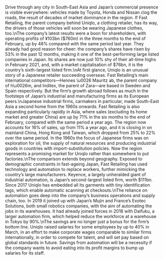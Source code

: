 Drive through any city in South-East Asia and Japan’s commercial presence is visible everywhere: vehicles made by Toyota, Honda and Nissan clog the roads, the result of decades of market dominance in the region. If Fast Retailing, the parent company behind Uniqlo, a clothing retailer, has its way, the drivers of those vehicles will soon be wearing Japanese clothes, too.\nThe company’s latest results were a boon for shareholders, with operating profits of ¥103bn ($760m) in the three months to the end of February, up by 48% compared with the same period last year. They already had good reason for cheer: the company’s shares have risen by 53% in the past 12 months, making it one of the best-performing large listed companies in Japan. Its shares are now just 10% shy of their all-time highs in February 2021, and, with a market capitalisation of $76bn, it is the country’s sixth-largest listed firm.\nAt first glance, Uniqlo is an unusual story of a Japanese retailer succeeding overseas. Fast Retailing’s main international competitors—Hennes \u0026 Mauritz ab, the parent company of h\u0026m, and Inditex, the parent of Zara—are based in Sweden and Spain respectively. But the firm’s growth abroad follows as much in the footsteps of Japan’s industrial and manufacturing firms as its European peers.\nJapanese industrial firms, carmakers in particular, made South-East Asia a second home from the 1960s onwards. Fast Retailing is also expanding particularly rapidly in Asia, where sales (excluding its home market and greater China) are up by 71% in the six months to the end of February, compared with the same period a year ago. The region now accounts for 16% of sales, up from 11% a year ago, and it is closing in on mainland China, Hong Kong and Taiwan, which dropped from 25% to 22% over the same period.  In the 1960s the focus of Japanese firms was on exploration for oil, the supply of natural resources and producing industrial goods in countries with import-substitution policies. Now the region represents a promising market for Uniqlo rather than somewhere to put factories.\nThe comparison extends beyond geography. Exposed to demographic constraints in fast-ageing Japan, Fast Retailing has used technology and automation to replace workers, further mimicking the country’s large manufacturers. Keyence, a largely unheralded giant of industrial automation, is Japan’s second-largest listed firm, worth $111bn. Since 2017 Uniqlo has embedded all its garments with tiny identification tags, which enable automatic scanning at checkouts.\nThe  reliance on automation goes deep into the company’s business operations and supply chain, too. In 2019 it joined up with Japan’s Mujin and France’s Exotec Solutions, both small robotics companies, with the aim of automating the jobs in its warehouses. It had already joined forces in 2018 with Daifuku, a larger automation firm, which helped reduce the workforce at a warehouse in Tokyo by 90%.\nThe savings are no longer just a bonus for the firm’s bottom line. Uniqlo raised salaries for some employees by up to 40% in March, in an effort to make corporate wages comparable to similar firms internationally, in order to compete for talent, and will set pay based on global standards in future. Savings from automation will be a necessity if the company wants to avoid eating into its profit margins to bump up salaries for its staff. 